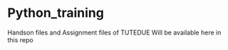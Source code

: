# Python_training
Handson files and Assignment files of TUTEDUE Will be available here in this repo
